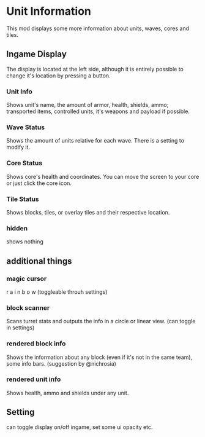 # Unit Information
This mod displays some more information about units, waves, cores and tiles.

## Ingame Display
The display is located at the left side, although it is entirely possible to change it's location by pressing a button.

### Unit Info
Shows unit's name, the amount of armor, health, shields, ammo; transported items, controlled units, it's weapons and payload if possible.
    
### Wave Status
Shows the amount of units relative for each wave. There is a setting to modify it. 

### Core Status
Shows core's health and coordinates. You can move the screen to your core or just click the core icon.

### Tile Status
Shows blocks, tiles, or overlay tiles and their respective location.

### hidden
shows nothing

## additional things
### magic cursor
r a i n b o w (toggleable throuh settings)

### block scanner
Scans turret stats and outputs the info in a circle or linear view. (can toggle in settings)

### rendered block info
Shows the information about any block (even if it's not in the same team), some info bars. (suggestion by @nichrosia)

### rendered unit info
Shows health, ammo and shields under any unit.

## Setting
can toggle display on/off ingame, set some ui opacity etc.
